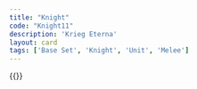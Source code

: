 ```yaml
---
title: "Knight"
code: "Knight11"
description: 'Krieg Eterna'
layout: card
tags: ['Base Set', 'Knight', 'Unit', 'Melee']
---
```

{{<card-detail-page code="Knight11" artwork="Portrait of Alfonso d'Avalos by Titan (1533)" attr="William Shakespeare" book="Henry V"/>}}